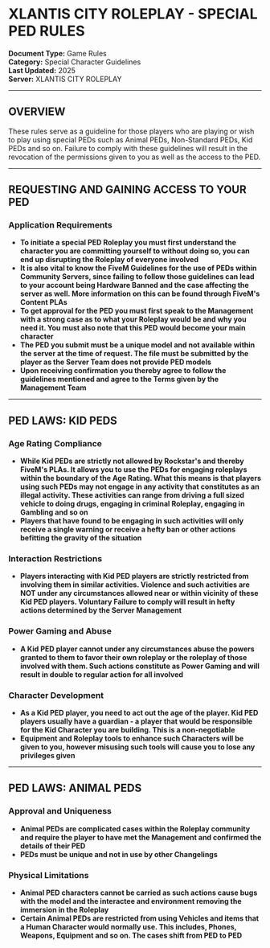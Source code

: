# XLANTIS CITY ROLEPLAY - SPECIAL PED RULES

**Document Type:** Game Rules  
**Category:** Special Character Guidelines  
**Last Updated:** 2025  
**Server:** XLANTIS CITY ROLEPLAY  

---

## OVERVIEW

These rules serve as a guideline for those players who are playing or wish to play using special PEDs such as Animal PEDs, Non-Standard PEDs, Kid PEDs and so on. Failure to comply with these guidelines will result in the revocation of the permissions given to you as well as the access to the PED.

---

## REQUESTING AND GAINING ACCESS TO YOUR PED

### Application Requirements
- **To initiate a special PED Roleplay you must first understand the character you are committing yourself to without doing so, you can end up disrupting the Roleplay of everyone involved**
- **It is also vital to know the FiveM Guidelines for the use of PEDs within Community Servers, since failing to follow those guidelines can lead to your account being Hardware Banned and the case affecting the server as well. More information on this can be found through FiveM's Content PLAs**
- **To get approval for the PED you must first speak to the Management with a strong case as to what your Roleplay would be and why you need it. You must also note that this PED would become your main character**
- **The PED you submit must be a unique model and not available within the server at the time of request. The file must be submitted by the player as the Server Team does not provide PED models**
- **Upon receiving confirmation you thereby agree to follow the guidelines mentioned and agree to the Terms given by the Management Team**

---

## PED LAWS: KID PEDS

### Age Rating Compliance
- **While Kid PEDs are strictly not allowed by Rockstar's and thereby FiveM's PLAs. It allows you to use the PEDs for engaging roleplays within the boundary of the Age Rating. What this means is that players using such PEDs may not engage in any activity that constitutes as an illegal activity. These activities can range from driving a full sized vehicle to doing drugs, engaging in criminal Roleplay, engaging in Gambling and so on**
- **Players that have found to be engaging in such activities will only receive a single warning or receive a hefty ban or other actions befitting the gravity of the situation**

### Interaction Restrictions
- **Players interacting with Kid PED players are strictly restricted from involving them in similar activities. Violence and such activities are NOT under any circumstances allowed near or within vicinity of these Kid PED players. Voluntary Failure to comply will result in hefty actions determined by the Server Management**

### Power Gaming and Abuse
- **A Kid PED player cannot under any circumstances abuse the powers granted to them to favor their own roleplay or the roleplay of those involved with them. Such actions constitute as Power Gaming and will result in double to regular action for all involved**

### Character Development
- **As a Kid PED player, you need to act out the age of the player. Kid PED players usually have a guardian - a player that would be responsible for the Kid Character you are building. This is a non-negotiable**
- **Equipment and Roleplay tools to enhance such Characters will be given to you, however misusing such tools will cause you to lose any privileges given**

---

## PED LAWS: ANIMAL PEDS

### Approval and Uniqueness
- **Animal PEDs are complicated cases within the Roleplay community and require the player to have met the Management and confirmed the details of their PED**
- **PEDs must be unique and not in use by other Changelings**

### Physical Limitations
- **Animal PED characters cannot be carried as such actions cause bugs with the model and the interactee and environment removing the immersion in the Roleplay**
- **Certain Animal PEDs are restricted from using Vehicles and items that a Human Character would normally use. This includes, Phones, Weapons, Equipment and so on. The cases shift from PED to PED**